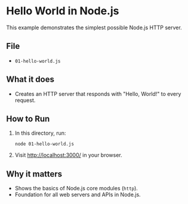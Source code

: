 # Hello World in Node.js

This example demonstrates the simplest possible Node.js HTTP server.

## File
- `01-hello-world.js`

## What it does
- Creates an HTTP server that responds with "Hello, World!" to every request.

## How to Run
1. In this directory, run:
   ```
   node 01-hello-world.js
   ```
2. Visit [http://localhost:3000/](http://localhost:3000/) in your browser.

## Why it matters
- Shows the basics of Node.js core modules (`http`).
- Foundation for all web servers and APIs in Node.js. 